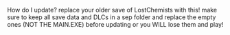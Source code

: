 How do I update?
replace your older save of LostChemists with this!
make sure to keep all save data and DLCs in a sep folder and replace the empty ones (NOT THE MAIN.EXE) before updating or you WILL lose them
and play!
